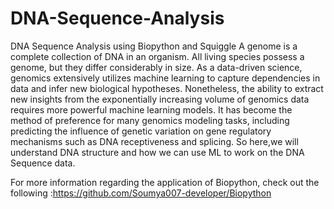 # DNA-Sequence-Analysis
DNA Sequence Analysis using Biopython and Squiggle
A genome is a complete collection of DNA in an organism. All living species possess a genome, but they differ considerably in size. As a data-driven science, genomics extensively utilizes machine learning to capture dependencies in data and infer new biological hypotheses. Nonetheless, the ability to extract new insights from the exponentially increasing volume of genomics data requires more powerful machine learning models. It has become the method of preference for many genomics modeling tasks, including predicting the influence of genetic variation on gene regulatory mechanisms such as DNA receptiveness and splicing. So here,we will understand DNA structure and how we can use ML to work on the DNA Sequence data.

For more information regarding the application of Biopython, check out the following :https://github.com/Soumya007-developer/Biopython
